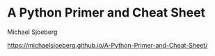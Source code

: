 # A Python Primer and Cheat Sheet

Michael Sjoeberg

https://michaelsjoeberg.github.io/A-Python-Primer-and-Cheat-Sheet/
